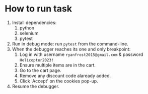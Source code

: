 # How to run task
1. Install dependencies:
   1. python
   2. selenium
   3. pytest
2. Run in debug mode: run `pytest` from the command-line. 
3. When the debugger reaches its one and only breakpoint:
   1. Log in with username `ryanfrost2015@gmail.com` & password `Helicopter2023!`
   2. Ensure multiple items are in the cart.
   3. Go to the cart page.
   4. Remove any discount code alaready added.
   5. Click 'Accept' on the cookies pop-up.
4. Resume the debugger.